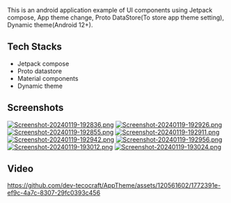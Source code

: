 This is an android application example of UI components using Jetpack compose, App theme change, Proto DataStore(To store app theme setting), Dynamic theme(Android 12+).

## Tech Stacks
* Jetpack compose
* Proto datastore
* Material components
* Dynamic theme

## Screenshots

[![Screenshot-20240119-192836.png](https://i.postimg.cc/rFy9HNC7/Screenshot-20240119-192836.png)](https://postimg.cc/23Jvbvtx) [![Screenshot-20240119-192926.png](https://i.postimg.cc/tRn14ZR7/Screenshot-20240119-192926.png)](https://postimg.cc/K4Fc9YMy) [![Screenshot-20240119-192855.png](https://i.postimg.cc/c13HNpTn/Screenshot-20240119-192855.png)](https://postimg.cc/7bxD3QFH) [![Screenshot-20240119-192911.png](https://i.postimg.cc/nzRvb615/Screenshot-20240119-192911.png)](https://postimg.cc/ftd3Yqpj) [![Screenshot-20240119-192942.png](https://i.postimg.cc/bJCFCVSY/Screenshot-20240119-192942.png)](https://postimg.cc/cg3m6mcP) [![Screenshot-20240119-192956.png](https://i.postimg.cc/6TscgkWK/Screenshot-20240119-192956.png)](https://postimg.cc/BPg21wP7) [![Screenshot-20240119-193012.png](https://i.postimg.cc/X7wt38TL/Screenshot-20240119-193012.png)](https://postimg.cc/crLFBQ1t) [![Screenshot-20240119-193024.png](https://i.postimg.cc/15n5KLVt/Screenshot-20240119-193024.png)](https://postimg.cc/mt4sLpwf)

## Video

https://github.com/dev-tecocraft/AppTheme/assets/120561602/1772391e-ef9c-4a7c-8307-29fc0393c456
